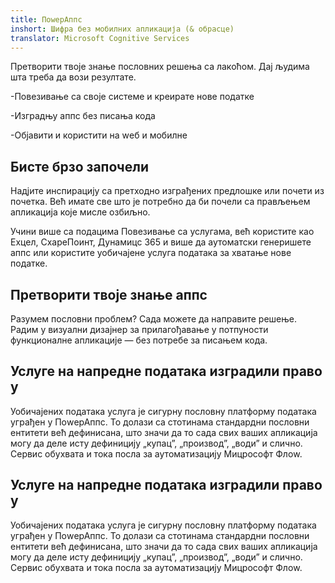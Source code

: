 ```yaml
---
title: ПоwерАппс
inshort: Шифра без мобилних апликација (& обрасце)
translator: Microsoft Cognitive Services
---
```


Претворити твоје знање пословних решења са лакоћом. Дај људима шта треба да вози резултате.

-Повезивање са своје системе и креирате нове податке

-Изградњу аппс без писања кода

-Објавити и користити на wеб и мобилне

## Бисте брзо започели
Надјите инспирацију са претходно изграђених предлошке или почети из почетка. Већ имате све што је потребно да би почели са прављењем апликација које мисле озбиљно.

Учини више са подацима
Повезивање са услугама, већ користите као Еxцел, СхареПоинт, Дyнамицс 365 и више да аутоматски генеришете аппс или користите уобичајене услуга података за хватање нове податке.

## Претворити твоје знање аппс
Разумем пословни проблем? Сада можете да направите решење. Радим у визуални дизајнер за прилагођавање у потпуности функционалне апликације — без потребе за писањем кода.

## Услуге на напредне података изградили право у
Уобичајених података услуга је сигурну пословну платформу података уграђен у ПоwерАппс. То долази са стотинама стандардни пословни ентитети већ дефинисана, што значи да то сада свих ваших апликација могу да деле исту дефиницију „купац”, „производ”, „води” и слично. Сервис обухвата и тока посла за аутоматизацију Мицрософт Флоw.

## Услуге на напредне података изградили право у
Уобичајених података услуга је сигурну пословну платформу података уграђен у ПоwерАппс. То долази са стотинама стандардни пословни ентитети већ дефинисана, што значи да то сада свих ваших апликација могу да деле исту дефиницију „купац”, „производ”, „води” и слично. Сервис обухвата и тока посла за аутоматизацију Мицрософт Флоw.



